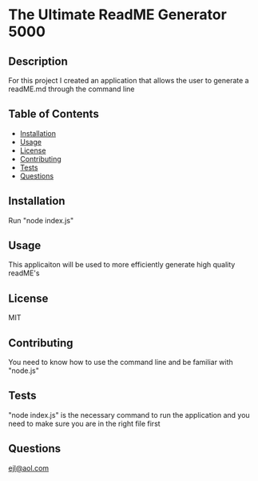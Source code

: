 # The Ultimate ReadME Generator 5000

  ## Description
  For this project I created an application that allows the user to generate a readME.md through the command line 

  ## Table of Contents 

  * [Installation](#installation)
  * [Usage](#usage)
  * [License](#license)
  * [Contributing](#contributing)
  * [Tests](#tests)
  * [Questions](#questions)
  
  ## Installation
  Run "node index.js"
  ## Usage
  This applicaiton will be used to more efficiently generate high quality readME's
  ## License
  MIT
  ## Contributing
  You need to know how to use the command line and be familiar with "node.js" 
  ## Tests
  "node index.js" is the necessary command to run the application and you need to  make sure you are in the right file first
  ## Questions
  ejl@aol.com
